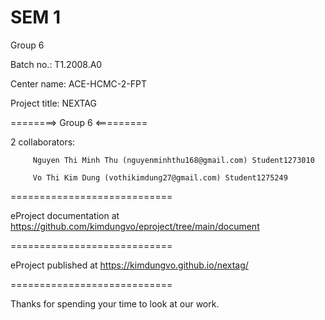 # SEM 1
Group 6 

Batch no.: T1.2008.A0

Center name: ACE-HCMC-2-FPT

Project title: NEXTAG

========> Group 6 <=========

2 collaborators:

         Nguyen Thi Minh Thu (nguyenminhthu168@gmail.com) Student1273010

         Vo Thi Kim Dung (vothikimdung27@gmail.com) Student1275249
         
============================

eProject documentation at https://github.com/kimdungvo/eproject/tree/main/document

============================

eProject published at https://kimdungvo.github.io/nextag/

============================

Thanks for spending your time to look at our work.
